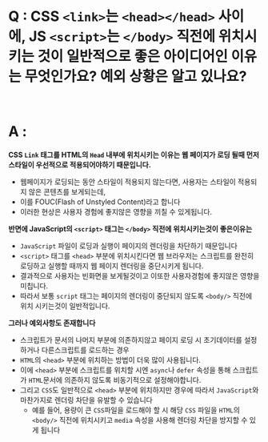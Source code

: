 # Q : CSS `<link>`는 `<head></head>` 사이에, JS `<script>`는 `</body>` 직전에 위치시키는 것이 일반적으로 좋은 아이디어인 이유는 무엇인가요? 예외 상황은 알고 있나요?

<br />

# A :

**CSS `Link` 태그를 HTML의 `Head` 내부에 위치시키는 이유는 웹 페이지가 로딩 될때 먼저 스타일이 우선적으로 적용되어야하기 때문입니다.**

- 웹페이지가 로딩되는 동안 스타일이 적용되지 않는다면, 사용자는 스타일이 적용되지 않은 콘텐츠를 보게되는데,
- 이를 FOUC(Flash of Unstyled Content)라고 합니다
- 이러한 현상은 사용자 경험에 좋지않은 영향을 끼칠 수 있게됩니다.

**반면에 JavaScript의 `<script>` 태그는 `</body>` 직전에 위치시키는것이 좋은이유는**

- `JavaScript` 파일이 로딩과 실행이 페이지의 렌더링을 차단하기 때문입니다
- `<script>` 태그를 `<head>` 부분에 위치시킨다면 웹 브라우저는 스크립트를 완전히 로딩하고 실행할 때까지 웹 페이지 렌더링을 중단시키게 됩니다.
- 결과적으로 사용자는 빈화면을 보게될것이고 이또한 사용자경험에 좋지않은 영향을 미칩니다.
- 따라서 보통 `script` 태그는 페이지의 렌더링이 중단되지 않도록 `<body/>` 직전에 위치 시키는것이 일반적입니다.

**그러나 예외사항도 존재합니다**

- 스크립트가 문서의 나머지 부분에 의존하지않고 페이지 로딩 시 초기데이터를 설정하거나 다른스크립트를 로드하는 경우
- `HTML`의 `<head>` 부분에 위치하는 방법이 더욱 많이 사용됩니다.
- 이에 `<head>` 부분에 스크립트를 위치할 시엔 `async`나 `defer` 속성을 통해 스크립트가 `HTML`문서에 의존하지 않도록 비동기적으로 설정해야합니다.
- 그리고 `CSS`도 일반적으로 `<head>` 부분에 위치하지만 경우에 따라서 `JavaScript`와 마찬가지로 렌더링 차단을 유발할 수 있습니다
  - 예를 들어, 용량이 큰 `CSS`파일을 로드해야 할 시 해당 `CSS` 파일을 `HTML`의 `<body/>` 직전에 위치시키고 `media` 속성을 사용해 렌더링 차단을 방지할 수 있게 됩니다
